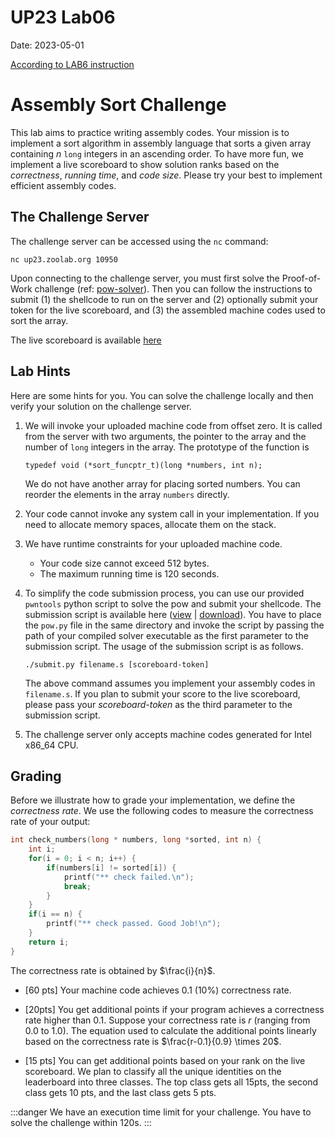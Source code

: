 UP23 Lab06
==========
Date: 2023-05-01

[According to LAB6 instruction](https://md.zoolab.org/tq1M38AQTfuBaUyjI1mKvQ?view)

# Assembly Sort Challenge

This lab aims to practice writing assembly codes. Your mission is to implement a sort algorithm in assembly language that sorts a given array containing $n$ `long` integers in an ascending order. To have more fun, we implement a live scoreboard to show solution ranks based on the *correctness*, *running time*, and *code size*. Please try your best to implement efficient assembly codes.

## The Challenge Server

The challenge server can be accessed using the `nc` command:

```
nc up23.zoolab.org 10950
```

Upon connecting to the challenge server, you must first solve the Proof-of-Work challenge (ref: [pow-solver](https://md.zoolab.org/s/EHSmQ0szV)). Then you can follow the instructions to submit (1) the shellcode to run on the server and (2) optionally submit your token for the live scoreboard, and (3) the assembled machine codes used to sort the array.

The live scoreboard is available [here](https://sort.zoolab.org/)

## Lab Hints

Here are some hints for you. You can solve the challenge locally and then verify your solution on the challenge server.

1. We will invoke your uploaded machine code from offset zero. It is called from the server with two arguments, the pointer to the array and the number of `long` integers in the array. The prototype of the function is

   ```
   typedef void (*sort_funcptr_t)(long *numbers, int n);
   ```

   We do not have another array for placing sorted numbers. You can reorder the elements in the array `numbers` directly.

1. Your code cannot invoke any system call in your implementation. If you need to allocate memory spaces, allocate them on the stack.

1. We have runtime constraints for your uploaded machine code. 
   - Your code size cannot exceed 512 bytes.
   - The maximum running time is 120 seconds.
    
1. To simplify the code submission process, you can use our provided `pwntools` python script to solve the pow and submit your shellcode. The submission script is available here ([view](https://up23.zoolab.org/code.html?file=up23/lab06/submit_ea7c7bdbbbf63d90e647337bdf623049.py) | [download](https://up23.zoolab.org/up23/lab06/submit_ea7c7bdbbbf63d90e647337bdf623049.py)). You have to place the `pow.py` file in the same directory and invoke the script by passing the path of your compiled solver executable as the first parameter to the submission script. The usage of the submission script is as follows.

   ```
   ./submit.py filename.s [scoreboard-token]
   ```
 
   The above command assumes you implement your assembly codes in `filename.s`. If you plan to submit your score to the live scoreboard, please pass your *scoreboard-token* as the third parameter to the submission script.

1. The challenge server only accepts machine codes generated for Intel x86_64 CPU.

## Grading

Before we illustrate how to grade your implementation, we define the *correctness rate*. We use the following codes to measure the correctness rate of your output:

   ```c
   int check_numbers(long * numbers, long *sorted, int n) {
       int i;
       for(i = 0; i < n; i++) {
           if(numbers[i] != sorted[i]) {
               printf("** check failed.\n");
               break;
           }
       }
       if(i == n) {
           printf("** check passed. Good Job!\n");
       }
       return i;
   }
   ```
   
   The correctness rate is obtained by $\frac{i}{n}$.
   
- [60 pts] Your machine code achieves 0.1 (10%) correctness rate. 

- [20pts] You get additional points if your program achieves a correctness rate higher than 0.1. Suppose your correctness rate is $r$ (ranging from 0.0 to 1.0). The equation used to calculate the additional points linearly based on the correctness rate is $\frac{r-0.1}{0.9} \times 20$.

- [15 pts] You can get additional points based on your rank on the live scoreboard. We plan to classify all the unique identities on the leaderboard into three classes. The top class gets all 15pts, the second class gets 10 pts, and the last class gets 5 pts.

:::danger
We have an execution time limit for your challenge. You have to solve the challenge within 120s.
:::
